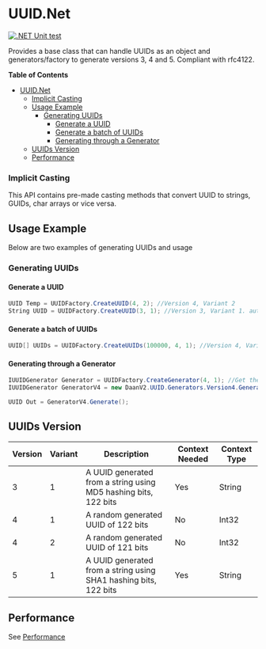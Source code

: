 # UUID.Net

[![.NET Unit test](https://github.com/DaanV2/DaanV2.UUID.Net/actions/workflows/dotnet-test.yml/badge.svg)](https://github.com/DaanV2/DaanV2.UUID.Net/actions/workflows/dotnet-test.yml)

Provides a base class that can handle UUIDs as an object and generators/factory to generate versions 3, 4 and 5. Compliant with rfc4122.

**Table of Contents**
- [UUID.Net](#uuidnet)
    - [Implicit Casting](#implicit-casting)
  - [Usage Example](#usage-example)
    - [Generating UUIDs](#generating-uuids)
      - [Generate a UUID](#generate-a-uuid)
      - [Generate a batch of UUIDs](#generate-a-batch-of-uuids)
      - [Generating through a Generator](#generating-through-a-generator)
  - [UUIDs Version](#uuids-version)
  - [Performance](#performance)

### Implicit Casting
This API contains pre-made casting methods that convert UUID to strings, GUIDs, char arrays or vice versa.

## Usage Example
Below are two examples of generating UUIDs and usage

### Generating UUIDs

#### Generate a UUID

```csharp
UUID Temp = UUIDFactory.CreateUUID(4, 2); //Version 4, Variant 2
String UUID = UUIDFactory.CreateUUID(3, 1); //Version 3, Variant 1. auto cast to string
```

#### Generate a batch of UUIDs

```csharp
UUID[] UUIDs = UUIDFactory.CreateUUIDs(100000, 4, 1); //Version 4, Variant 1, Amount of 100000
```

#### Generating through a Generator

```csharp
IUUIDGenerator Generator = UUIDFactory.CreateGenerator(4, 1); //Get the version 4, variant 1 generator
IUUIDGenerator GeneratorV4 = new DaanV2.UUID.Generators.Version4.GeneratorVariant1(); //Get the version 4, variant 1 generator

UUID Out = GeneratorV4.Generate();
```

## UUIDs Version

| Version | Variant | Description                                                      | Context Needed | Context Type |
| ------- | ------- | ---------------------------------------------------------------- | -------------- | ------------ |
| 3       | 1       | A UUID generated from a string using MD5 hashing bits, 122 bits  | Yes            | String       |
| 4       | 1       | A random generated UUID of 122 bits                              | No             | Int32        |
| 4       | 2       | A random generated UUID of 121 bits                              | No             | Int32        |
| 5       | 1       | A UUID generated from a string using SHA1 hashing bits, 122 bits | Yes            | String       |

## Performance
See [Performance](Documentation/Performance.md)